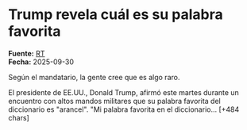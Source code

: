 # Trump revela cuál es su palabra favorita

**Fuente:** [RT](https://actualidad.rt.com/actualidad/566902-trump-revelar-palabra-favorita)  
**Fecha:** 2025-09-30

Según el mandatario, la gente cree que es algo raro.

El presidente de EE.UU., Donald Trump, afirmó este martes durante un encuentro con altos mandos militares que su palabra favorita del diccionario es "arancel".
"Mi palabra favorita en el diccionario… [+484 chars]
